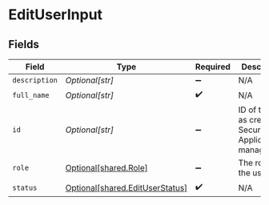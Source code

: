 # EditUserInput


## Fields

| Field                                                                        | Type                                                                         | Required                                                                     | Description                                                                  |
| ---------------------------------------------------------------------------- | ---------------------------------------------------------------------------- | ---------------------------------------------------------------------------- | ---------------------------------------------------------------------------- |
| `description`                                                                | *Optional[str]*                                                              | :heavy_minus_sign:                                                           | N/A                                                                          |
| `full_name`                                                                  | *Optional[str]*                                                              | :heavy_check_mark:                                                           | N/A                                                                          |
| `id`                                                                         | *Optional[str]*                                                              | :heavy_minus_sign:                                                           | ID of the user as created by Secure Application management.                  |
| `role`                                                                       | [Optional[shared.Role]](undefined/models/shared/role.md)                     | :heavy_minus_sign:                                                           | The role of the user                                                         |
| `status`                                                                     | [Optional[shared.EditUserStatus]](undefined/models/shared/edituserstatus.md) | :heavy_check_mark:                                                           | N/A                                                                          |